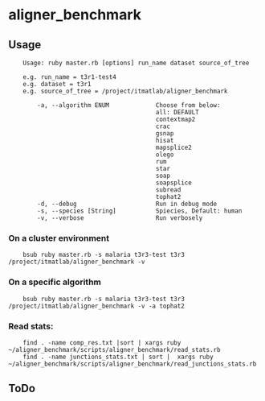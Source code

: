 # aligner_benchmark

## Usage
        Usage: ruby master.rb [options] run_name dataset source_of_tree

        e.g. run_name = t3r1-test4
        e.g. dataset = t3r1
        e.g. source_of_tree = /project/itmatlab/aligner_benchmark

            -a, --algorithm ENUM             Choose from below:
                                             all: DEFAULT
                                             contextmap2
                                             crac
                                             gsnap
                                             hisat
                                             mapsplice2
                                             olego
                                             rum
                                             star
                                             soap
                                             soapsplice
                                             subread
                                             tophat2
            -d, --debug                      Run in debug mode
            -s, --species [String]           Spiecies, Default: human
            -v, --verbose                    Run verbosely

### On a cluster environment
        bsub ruby master.rb -s malaria t3r3-test t3r3 /project/itmatlab/aligner_benchmark -v

### On a specific algorithm
        bsub ruby master.rb -s malaria t3r3-test t3r3  /project/itmatlab/aligner_benchmark -v -a tophat2

### Read stats:
        find . -name comp_res.txt |sort | xargs ruby ~/aligner_benchmark/scripts/aligner_benchmark/read_stats.rb
        find . -name junctions_stats.txt | sort |  xargs ruby ~/aligner_benchmark/scripts/aligner_benchmark/read_junctions_stats.rb

###

## ToDo


